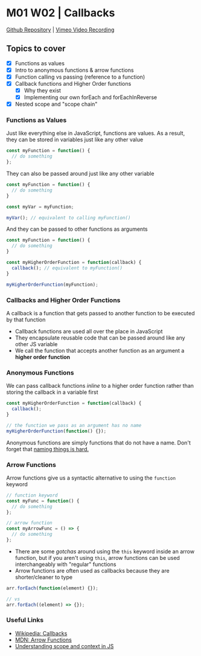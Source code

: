 # M01 W02 | Callbacks
[Github Repository](https://github.com/Alfredo08/Cohort-June-9-2025/tree/main/M01W02%20-%20Callbacks) | [Vimeo Video Recording](https://vimeo.com/1094894847/08afdaff8b?share=copy)

## Topics to cover

* [X] Functions as values
* [X] Intro to anonymous functions & arrow functions
* [X] Function calling vs passing (reference to a function)
* [X] Callback functions and Higher Order functions
    * [X] Why they exist
    * [X] Implementing our own forEach and forEachInReverse
* [X] Nested scope and "scope chain"

### Functions as Values

Just like everything else in JavaScript, functions are values. As a result, they can be stored in variables just like any other value

```js
const myFunction = function() {
  // do something
};
```

They can also be passed around just like any other variable

```js
const myFunction = function() {
  // do something
}

const myVar = myFunction;

myVar(); // equivalent to calling myFunction()
```

And they can be passed to other functions as arguments

```js
const myFunction = function() {
  // do something
}

const myHigherOrderFunction = function(callback) {
  callback(); // equivalent to myFunction()
}

myHigherOrderFunction(myFunction);
```

### Callbacks and Higher Order Functions

A callback is a function that gets passed to another function to be executed by that function
* Callback functions are used all over the place in JavaScript
* They encapsulate reusable code that can be passed around like any other JS variable
* We call the function that accepts another function as an argument a **higher order function**

### Anonymous Functions

We can pass callback functions _inline_ to a higher order function rather than storing the callback in a variable first

```js
const myHigherOrderFunction = function(callback) {
  callback();
}

// the function we pass as an argument has no name
myHigherOrderFunction(function() {});
```

Anonymous functions are simply functions that do not have a name. Don't forget that [naming things is hard.](https://martinfowler.com/bliki/TwoHardThings.html)

### Arrow Functions

Arrow functions give us a syntactic alternative to using the `function` keyword

```js
// function keyword
const myFunc = function() {
  // do something
};

// arrow function
const myArrowFunc = () => {
  // do something
};
```

* There are some _gotchas_ around using the `this` keyword inside an arrow function, but if you aren't using `this`, arrow functions can be used interchangeably with "regular" functions
* Arrow functions are often used as callbacks because they are shorter/cleaner to type

```js
arr.forEach(function(element) {});

// vs
arr.forEach((element) => {});
```

### Useful Links

* [Wikipedia: Callbacks](https://en.wikipedia.org/wiki/Callback_(computer_programming))
* [MDN: Arrow Functions](https://developer.mozilla.org/en-US/docs/Web/JavaScript)
* [Understanding scope and context in JS](http://ryanmorr.com/understanding-scope-and-context-in-javascript/)